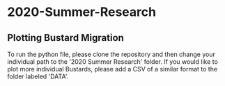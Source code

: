 # 2020-Summer-Research
## Plotting Bustard Migration
 
To run the python file, please clone the repository and then change your individual path to the '2020 Summer Research' folder. If you would like to plot more individual Bustards, please add a CSV of a similar format to the folder labeled 'DATA'.
